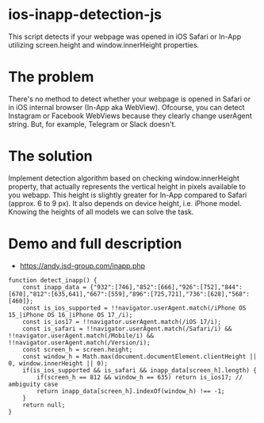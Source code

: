 # ios-inapp-detection-js
This script detects if your webpage was opened in iOS Safari or In-App utilizing screen.height and window.innerHeight properties.

# The problem
There's no method to detect whether your webpage is opened in Safari or in iOS internal browser (In-App aka WebView).
Ofcourse, you can detect Instagram or Facebook WebViews because they clearly change userAgent string. But, for example, Telegram
or Slack doesn't.

# The solution
Implement detection algorithm based on checking window.innerHeight property, that actually represents
    the vertical height in pixels available to you webapp. This height is slightly greater for In-App compared to Safari (approx. 6 to 9 px).
    It also depends on device height, i.e. iPhone model. Knowing the heights of all models we can solve the task. 

# Demo and full description
- https://andy.isd-group.com/inapp.php

```
function detect_inapp() {
    const inapp_data = {"932":[746],"852":[666],"926":[752],"844":[670],"812":[635,641],"667":[559],"896":[725,721],"736":[628],"568":[460]};
    const is_ios_supported = !!navigator.userAgent.match(/iPhone OS 15_|iPhone OS 16_|iPhone OS 17_/i);
    const is_ios17 = !!navigator.userAgent.match(/iOS 17/i);
    const is_safari = !!navigator.userAgent.match(/Safari/i) && !!navigator.userAgent.match(/Mobile/i) && !!navigator.userAgent.match(/Version/i);
    const screen_h = screen.height;
    const window_h = Math.max(document.documentElement.clientHeight || 0, window.innerHeight || 0);
    if(is_ios_supported && is_safari && inapp_data[screen_h].length) {
        if(screen_h == 812 && window_h == 635) return is_ios17; // ambiguity case
        return inapp_data[screen_h].indexOf(window_h) !== -1;
    }
    return null;
}
```
